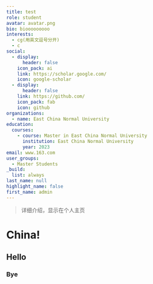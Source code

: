 ```yaml
---
title: test
role: student
avatar: avatar.png
bio: biooooooooo
interests:
  - cg(用英文逗号分开)
  - c
social:
  - display:
      header: false
    icon_pack: ai
    link: https://scholar.google.com/
    icon: google-scholar
  - display:
      header: false
    link: https://github.com/
    icon_pack: fab
    icon: github
organizations:
  - name: East China Normal University
education:
  courses:
    - course: Master in East China Normal University
      institution: East China Normal University
      year: 2023
email: www.163.com
user_groups:
  - Master Students
_build:
  list: always
last_name: null
highlight_name: false
first_name: admin
---
```

> 详细介绍，显示在个人主页

# China!

## Hello

### Bye
